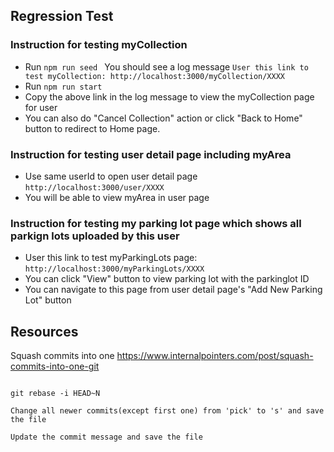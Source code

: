 ## Regression Test

### Instruction for testing myCollection

* Run ```npm run seed ``` You should see a log message
```User this link to test myCollection: http://localhost:3000/myCollection/XXXX```
* Run ```npm run start ```
* Copy the above link in the log message to view the myCollection page for user
* You can also do "Cancel Collection" action or click "Back to Home" button to redirect to Home page.

### Instruction for testing user detail page including myArea

* Use same userId to open user detail page ```http://localhost:3000/user/XXXX```
* You will be able to view myArea in user page

### Instruction for testing my parking lot page which shows all parkign lots uploaded by this user

* User this link to test myParkingLots page:  ```http://localhost:3000/myParkingLots/XXXX```
* You can click "View" button to view parking lot with the parkinglot ID
* You can navigate to this page from user detail page's "Add New Parking Lot" button


## Resources

Squash commits into one
https://www.internalpointers.com/post/squash-commits-into-one-git

```

git rebase -i HEAD~N

Change all newer commits(except first one) from 'pick' to 's' and save the file

Update the commit message and save the file

```